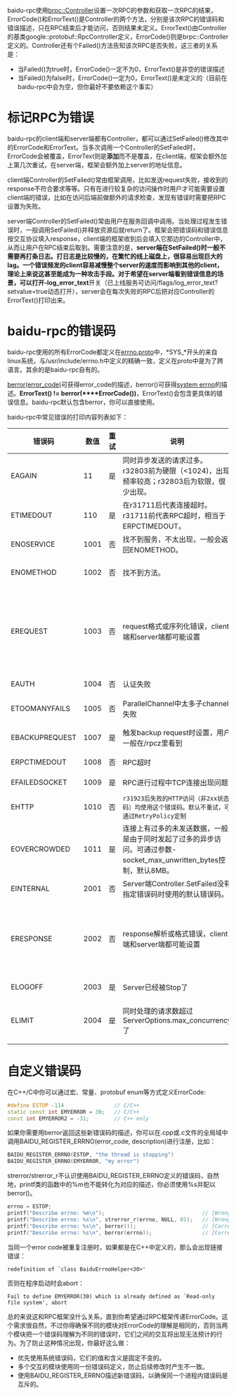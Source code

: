 baidu-rpc使用[brpc::Controller](http://icode.baidu.com/repo/baidu/opensource/baidu-rpc/files/master/blob/src/brpc/controller.h)设置一次RPC的参数和获取一次RPC的结果，ErrorCode()和ErrorText()是Controller的两个方法，分别是该次RPC的错误码和错误描述，只在RPC结束后才能访问，否则结果未定义。ErrorText()由Controller的基类google::protobuf::RpcController定义，ErrorCode()则是brpc::Controller定义的。Controller还有个Failed()方法告知该次RPC是否失败，这三者的关系是：

- 当Failed()为true时，ErrorCode()一定不为0，ErrorText()是非空的错误描述
- 当Failed()为false时，ErrorCode()一定为0，ErrorText()是未定义的（目前在baidu-rpc中会为空，但你最好不要依赖这个事实）

# 标记RPC为错误

baidu-rpc的client端和server端都有Controller，都可以通过SetFailed()修改其中的ErrorCode和ErrorText。当多次调用一个Controller的SetFailed时，ErrorCode会被覆盖，ErrorText则是**添加**而不是覆盖，在client端，框架会额外加上第几次重试，在server端，框架会额外加上server的地址信息。

client端Controller的SetFailed()常由框架调用，比如发送request失败，接收到的response不符合要求等等。只有在进行较复杂的访问操作时用户才可能需要设置client端的错误，比如在访问后端前做额外的请求检查，发现有错误时需要把RPC设置为失败。

server端Controller的SetFailed()常由用户在服务回调中调用。当处理过程发生错误时，一般调用SetFailed()并释放资源后就return了。框架会把错误码和错误信息按交互协议填入response，client端的框架收到后会填入它那边的Controller中，从而让用户在RPC结束后取到。需要注意的是，**server端在SetFailed()时一般不需要再打条日志。**打日志是比较慢的，在繁忙的线上磁盘上，很容易出现巨大的lag。一个错误频发的client容易减慢整个server的速度而影响到其他的client，理论上来说这甚至能成为一种攻击手段。对于希望在server端看到错误信息的场景，可以打开**-log_error_text**开关（已上线服务可访问/flags/log_error_text?setvalue=true动态打开），server会在每次失败的RPC后把对应Controller的ErrorText()打印出来。

# baidu-rpc的错误码

baidu-rpc使用的所有ErrorCode都定义在[errno.proto](http://icode.baidu.com/repo/baidu/opensource/baidu-rpc/files/master/blob/src/brpc/errno.proto)中，*SYS_*开头的来自linux系统，与/usr/include/errno.h中定义的精确一致，定义在proto中是为了跨语言。其余的是baidu-rpc自有的。

[berror(error_code)](http://icode.baidu.com/repo/baidu/opensource/baidu-rpc/files/master/blob/src/base/errno.h)可获得error_code的描述，berror()可获得[system errno](http://www.cplusplus.com/reference/cerrno/errno/)的描述。**ErrorText() != berror(****ErrorCode())**，ErrorText()会包含更具体的错误信息。baidu-rpc默认包含berror，你可以直接使用。

baidu-rpc中常见错误的打印内容列表如下：

 

| 错误码            | 数值   | 重试   | 说明                                       | 日志                                       |
| -------------- | ---- | ---- | ---------------------------------------- | ---------------------------------------- |
| EAGAIN         | 11   | 是    | 同时异步发送的请求过多。r32803前为硬限（<1024)，出现频率较高；r32803后为软限，很少出现。 | Resource temporarily unavailable         |
| ETIMEDOUT      | 110  | 是    | 在r31711后代表连接超时。r31711前代表RPC超时，相当于ERPCTIMEDOUT。 | Connection timed out                     |
| ENOSERVICE     | 1001 | 否    | 找不到服务，不太出现，一般会返回ENOMETHOD。               |                                          |
| ENOMETHOD      | 1002 | 否    | 找不到方法。                                   | 形式广泛，常见如"Fail to find method=..."        |
| EREQUEST       | 1003 | 否    | request格式或序列化错误，client端和server端都可能设置     | 形式广泛："Missing required fields in request: ...""Fail to parse request message, ...""Bad request" |
| EAUTH          | 1004 | 否    | 认证失败                                     | "Authentication failed"                  |
| ETOOMANYFAILS  | 1005 | 否    | ParallelChannel中太多子channel失败             | "%d/%d channels failed, fail_limit=%d"   |
| EBACKUPREQUEST | 1007 | 是    | 触发backup request时设置，用户一般在/rpcz里看到        | “reached backup timeout=%dms"            |
| ERPCTIMEDOUT   | 1008 | 否    | RPC超时                                    | "reached timeout=%dms"                   |
| EFAILEDSOCKET  | 1009 | 是    | RPC进行过程中TCP连接出现问题                        | "The socket was SetFailed"               |
| EHTTP          | 1010 | 否    | `r31923后失败的HTTP访问（非2xx状态码）均使用这个错误码。默认不重试，可通过RetryPolicy定制` | Bad http call                            |
| EOVERCROWDED   | 1011 | 是    | 连接上有过多的未发送数据，一般是由于同时发起了过多的异步访问。可通过参数-socket_max_unwritten_bytes控制，默认8MB。 | The server is overcrowded                |
| EINTERNAL      | 2001 | 否    | Server端Controller.SetFailed没有指定错误码时使用的默认错误码。 | "Internal Server Error"                  |
| ERESPONSE      | 2002 | 否    | response解析或格式错误，client端和server端都可能设置     | 形式广泛"Missing required fields in response: ...""Fail to parse response message, ""Bad response" |
| ELOGOFF        | 2003 | 是    | Server已经被Stop了                           | "Server is going to quit"                |
| ELIMIT         | 2004 | 是    | 同时处理的请求数超过ServerOptions.max_concurrency了 | "Reached server's limit=%d on concurrent requests", |

# 自定义错误码

在C++/C中你可以通过宏、常量、protobuf enum等方式定义ErrorCode:
```c++
#define ESTOP -114                // C/C++
static const int EMYERROR = 30;   // C/C++
const int EMYERROR2 = -31;        // C++ only
```
如果你需要用berror返回这些新错误码的描述，你可以在.cpp或.c文件的全局域中调用BAIDU_REGISTER_ERRNO(error_code, description)进行注册，比如：
```c++
BAIDU_REGISTER_ERRNO(ESTOP, "the thread is stopping")
BAIDU_REGISTER_ERRNO(EMYERROR, "my error")
```
strerror/strerror_r不认识使用BAIDU_REGISTER_ERRNO定义的错误码，自然地，printf类的函数中的%m也不能转化为对应的描述，你必须使用%s并配以berror()。
```c++
errno = ESTOP;
printf("Describe errno: %m\n");                               // [Wrong] Describe errno: Unknown error -114
printf("Describe errno: %s\n", strerror_r(errno, NULL, 0));   // [Wrong] Describe errno: Unknown error -114
printf("Describe errno: %s\n", berror());                     // [Correct] Describe errno: the thread is stopping
printf("Describe errno: %s\n", berror(errno));                // [Correct] Describe errno: the thread is stopping
```
当同一个error code被重复注册时，如果都是在C++中定义的，那么会出现链接错误：

```
redefinition of `class BaiduErrnoHelper<30>'
```
否则在程序启动时会abort：
```
Fail to define EMYERROR(30) which is already defined as `Read-only file system', abort
```

总的来说这和RPC框架没什么关系，直到你希望通过RPC框架传递ErrorCode。这个需求很自然，不过你得确保不同的模块对ErrorCode的理解是相同的，否则当两个模块把一个错误码理解为不同的错误时，它们之间的交互将出现无法预计的行为。为了防止这种情况出现，你最好这么做：
- 优先使用系统错误码，它们的值和含义是固定不变的。
- 多个交互的模块使用同一份错误码定义，防止后续修改时产生不一致。
- 使用BAIDU_REGISTER_ERRNO描述新错误码，以确保同一个进程内错误码是互斥的。 
